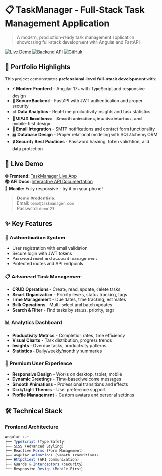 # 📋 TaskManager - Full-Stack Task Management Application

> A modern, production-ready task management application showcasing full-stack development with Angular and FastAPI

[![Live Demo](https://img.shields.io/badge/Live-Demo-brightgreen)](https://your-demo-link.com)
[![Backend API](https://img.shields.io/badge/API-Documentation-blue)](http://localhost:8000/docs)
[![GitHub](https://img.shields.io/badge/GitHub-Repository-black)](https://github.com/PixieStack/task-management)

## 🌟 Portfolio Highlights

This project demonstrates **professional-level full-stack development** with:

- ⚡ **Modern Frontend** - Angular 17+ with TypeScript and responsive design
- 🔐 **Secure Backend** - FastAPI with JWT authentication and proper security
- 📊 **Data Analytics** - Real-time productivity insights and task statistics
- 🎨 **UI/UX Excellence** - Smooth animations, intuitive interface, and mobile-first design
- 📧 **Email Integration** - SMTP notifications and contact form functionality
- 🗃️ **Database Design** - Proper relational modeling with SQLAlchemy ORM
- 🔒 **Security Best Practices** - Password hashing, token validation, and data protection

## 🚀 Live Demo

**🌐 Frontend:** [TaskManager Live App](https://your-demo-link.com)  
**📚 API Docs:** [Interactive API Documentation](https://your-api-link.com/docs)  
**📱 Mobile:** Fully responsive - try it on your phone!

> **Demo Credentials:**  
> Email: `demo@taskmanager.com`  
> Password: `demo123`

## ✨ Key Features

### 🔐 **Authentication System**
- User registration with email validation
- Secure login with JWT tokens
- Password reset and account management
- Protected routes and API endpoints

### 📋 **Advanced Task Management**
- **CRUD Operations** - Create, read, update, delete tasks
- **Smart Organization** - Priority levels, status tracking, tags
- **Time Management** - Due dates, time tracking, estimates
- **Bulk Operations** - Multi-select and batch updates
- **Search & Filter** - Find tasks by status, priority, tags

### 📊 **Analytics Dashboard**
- **Productivity Metrics** - Completion rates, time efficiency
- **Visual Charts** - Task distribution, progress trends
- **Insights** - Overdue tasks, productivity patterns
- **Statistics** - Daily/weekly/monthly summaries

### 🎨 **Premium User Experience**
- **Responsive Design** - Works on desktop, tablet, mobile
- **Dynamic Greetings** - Time-based welcome messages
- **Smooth Animations** - Professional transitions and effects
- **Dark/Light Themes** - User preference support
- **Profile Management** - Custom avatars and personal settings

## 🛠️ Technical Stack

### **Frontend Architecture**
```typescript
Angular 17+ 
├── TypeScript (Type Safety)
├── SCSS (Advanced Styling)
├── Reactive Forms (Form Management)
├── Angular Animations (Smooth Transitions)
├── HttpClient (API Communication)
├── Guards & Interceptors (Security)
└── Responsive Design (Mobile-First)
